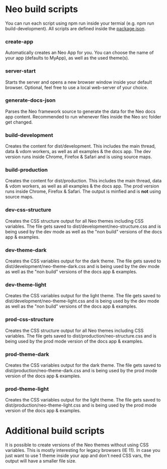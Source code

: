 # Neo build scripts
You can run each script using npm run inside your termial
(e.g. npm run build-development).
All scripts are defined inside the <a href="../../package.json">package.json</a>.

### create-app
Automatically creates an Neo App for you. You can choose the name of your app (defaults to MyApp),
as well as the used theme(s).

### server-start
Starts the server and opens a new browser window inside your default browser.
Optional, feel free to use a local web-server of your choice.

### generate-docs-json
Parses the Neo framework source to generate the data for the Neo docs app content.
Recommended to run whenever files inside the Neo src folder get changed.

### build-development
Creates the content for dist/development. This includes the main thread, data & vdom workers,
as well as all examples & the docs app. The dev version runs inside Chrome, Firefox & Safari
and is using source maps.

### build-production
Creates the content for dist/production. This includes the main thread, data & vdom workers,
as well as all examples & the docs app. The prod version runs inside Chrome, Firefox & Safari.
The output is minfied and is **not** using source maps.

### dev-css-structure
Creates the CSS structure output for all Neo themes including CSS variables.
The file gets saved to dist/development/neo-structure.css
and is being used by the dev mode as well as the "non build" versions of the docs app & examples.

### dev-theme-dark
Creates the CSS variables output for the dark theme.
The file gets saved to dist/development/neo-theme-dark.css
and is being used by the dev mode as well as the "non build" versions of the docs app & examples.

### dev-theme-light
Creates the CSS variables output for the light theme.
The file gets saved to dist/development/neo-theme-light.css
and is being used by the dev mode as well as the "non build" versions of the docs app & examples.

### prod-css-structure
Creates the CSS structure output for all Neo themes including CSS variables.
The file gets saved to dist/production/neo-structure.css
and is being used by the prod mode version of the docs app & examples.

### prod-theme-dark
Creates the CSS variables output for the dark theme.
The file gets saved to dist/production/neo-theme-dark.css
and is being used by the prod mode version of the docs app & examples.

### prod-theme-light
Creates the CSS variables output for the light theme.
The file gets saved to dist/production/neo-theme-light.css
and is being used by the prod mode version of the docs app & examples.

# Additional build scripts
It is possible to create versions of the Neo themes without using CSS variables.
This is mostly interesting for legacy browsers (IE 11).
In case you just want to use 1 theme inside your app and don't need CSS vars,
the output will have a smaller file size.
